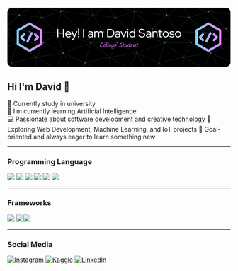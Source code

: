 ![David Santoso](./img/github-header-image.png)

## Hi I'm David 👋

🔭 Currently study in university  
🌱 I’m currently learning Artificial Intelligence  
💻 Passionate about software development and creative technology
🚀 Exploring Web Development, Machine Learning, and IoT projects
🎯 Goal-oriented and always eager to learn something new

---

### Programming Language

<img src="https://img.shields.io/badge/HTML5-E34F26?style=for-the-badge&logo=html5&logoColor=white" /> <img src="https://img.shields.io/badge/CSS3-1572B6?style=for-the-badge&logo=css3&logoColor=white"/> <img src="https://img.shields.io/badge/PHP-777BB4?style=for-the-badge&logo=php&logoColor=white" /> <img src="https://img.shields.io/badge/JavaScript-323330?style=for-the-badge&logo=javascript&logoColor=F7DF1E"/> <img src="https://img.shields.io/badge/Python-FFD43B?style=for-the-badge&logo=python&logoColor=blue" /> <img src="https://img.shields.io/badge/Dart-0175C2?style=for-the-badge&logo=dart&logoColor=white"/>

---

### Frameworks

<img src="https://img.shields.io/badge/Bootstrap-563D7C?style=for-the-badge&logo=bootstrap&logoColor=white"/> <img src="https://img.shields.io/badge/Node%20js-339933?style=for-the-badge&logo=nodedotjs&logoColor=white"/><img src="https://img.shields.io/badge/Flutter-02569B?style=for-the-badge&logo=flutter&logoColor=white"/>

---

### Social Media

[![Instagram](https://img.shields.io/badge/Instagram-E4405F?style=for-the-badge&logo=instagram&logoColor=white)](https://www.instagram.com/dav.santoso/)
[![Kaggle](https://img.shields.io/badge/Kaggle-20BEFF?style=for-the-badge&logo=Kaggle&logoColor=white)](https://www.kaggle.com/davsantoso/)
[![LinkedIn](https://img.shields.io/badge/LinkedIn-0A66C2?style=for-the-badge&logo=linkedin&logoColor=white)](https://www.linkedin.com/in/davsantoso/)
